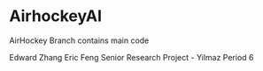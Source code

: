 # AirhockeyAI

AirHockey Branch contains main code


Edward Zhang Eric Feng
Senior Research Project - Yilmaz Period 6
